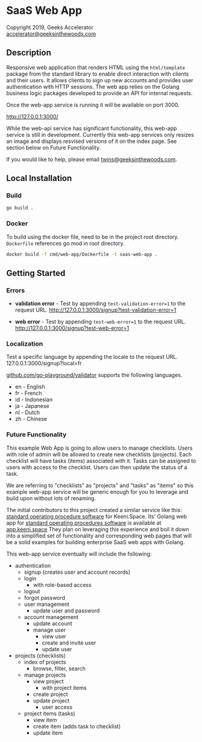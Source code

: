 # SaaS Web App 

Copyright 2019, Geeks Accelerator  
accelerator@geeksinthewoods.com


## Description

Responsive web application that renders HTML using the `html/template` package from the standard library to enable 
direct interaction with clients and their users. It allows clients to sign up new accounts and provides user 
authentication with HTTP sessions. The web app relies on the Golang business logic packages developed to provide an API 
for internal requests. 

Once the web-app service is running it will be available on port 3000.

http://127.0.0.1:3000/

While the web-api service has 
significant functionality, this web-app service is still in development. Currently this web-app services only resizes 
an image and displays resvised versions of it on the index page. See section below on Future Functionality. 

If you would like to help, please email twins@geeksinthewoods.com.


## Local Installation

### Build 
```bash
go build .
``` 

### Docker 

To build using the docker file, need to be in the project root directory. `Dockerfile` references go.mod in root directory.


```bash
docker build -f cmd/web-app/Dockerfile -t saas-web-app .
```


## Getting Started 

### Errors 

- **validation error** - Test by appending `test-validation-error=1` to the request URL.
http://127.0.0.1:3000/signup?test-validation-error=1

- **web error** - Test by appending `test-web-error=1` to the request URL.
http://127.0.0.1:3000/signup?test-web-error=1


### Localization 

Test a specific language by appending the locale to the request URL.
127.0.0.1:3000/signup?local=fr


[github.com/go-playground/validator](https://github.com/go-playground/validator) supports the following languages.
- en - English 
- fr - French
- id - Indonesian
- ja - Japanese
- nl - Dutch
- zh - Chinese

### Future Functionality

This example Web App is going to allow users to manage checklists. Users with role of admin will be allowed to 
create new checklists (projects). Each checklist will have tasks (items) associated with it. Tasks can be assigned to 
users with access to the checklist. Users can then update the status of a task. 

We are referring to "checklists" as "projects" and "tasks" as "items" so this example web-app service will be generic 
enough for you to leverage and build upon without lots of renaming.

The initial contributors to this project created a similar service like this: [standard operating procedure software](https://keeni.space/procedures/software)
for Keeni.Space. Its' Golang web app for [standard operating procedures software](https://keeni.space/procedures/software) is available at [app.keeni.space](https://app.keeni.space) They plan on leveraging this experience and boil it down into a simplified set of functionality 
and corresponding web pages that will be a solid examples for building enterprise SaaS web apps with Golang. 

This web-app service eventually will include the following:
- authentication
    - signup (creates user and account records)
    - login
        - with role-based access
    - logout
    - forgot password
    - user management
        - update user and password
    - account management
        - update account
        - manage user
            - view user
            - create and invite user
            - update user
- projects (checklists)
    - index of projects
        - browse, filter, search
    - manage projects
        - view project
            - with project items
        - create project
        - update project
            - user access
    - project items (tasks)
        - view item
        - create item (adds task to checklist)
        - update item



